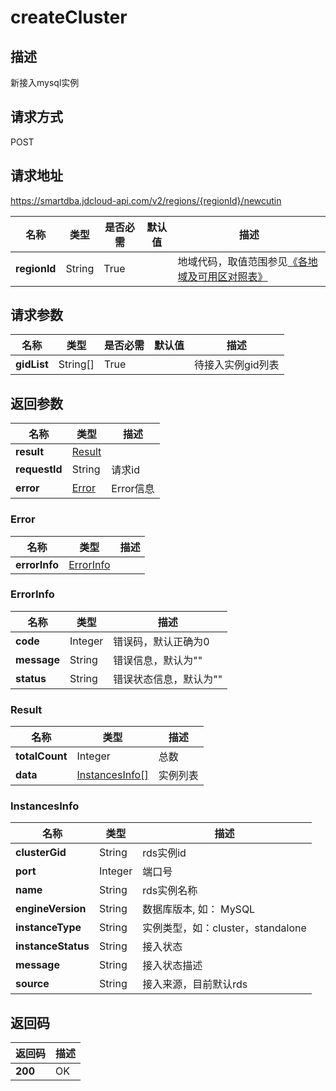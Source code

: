# createCluster


## 描述
新接入mysql实例

## 请求方式
POST

## 请求地址
https://smartdba.jdcloud-api.com/v2/regions/{regionId}/newcutin

|名称|类型|是否必需|默认值|描述|
|---|---|---|---|---|
|**regionId**|String|True| |地域代码，取值范围参见[《各地域及可用区对照表》](../Enum-Definitions/Regions-AZ.md)|

## 请求参数
|名称|类型|是否必需|默认值|描述|
|---|---|---|---|---|
|**gidList**|String[]|True| |待接入实例gid列表|


## 返回参数
|名称|类型|描述|
|---|---|---|
|**result**|[Result](#result)| |
|**requestId**|String|请求id|
|**error**|[Error](#error)|Error信息|

### <div id="Error">Error</div>
|名称|类型|描述|
|---|---|---|
|**errorInfo**|[ErrorInfo](#errorinfo)| |
### <div id="ErrorInfo">ErrorInfo</div>
|名称|类型|描述|
|---|---|---|
|**code**|Integer|错误码，默认正确为0|
|**message**|String|错误信息，默认为""|
|**status**|String|错误状态信息，默认为""|
### <div id="Result">Result</div>
|名称|类型|描述|
|---|---|---|
|**totalCount**|Integer|总数|
|**data**|[InstancesInfo[]](#instancesinfo)|实例列表|
### <div id="InstancesInfo">InstancesInfo</div>
|名称|类型|描述|
|---|---|---|
|**clusterGid**|String|rds实例id|
|**port**|Integer|端口号|
|**name**|String|rds实例名称|
|**engineVersion**|String|数据库版本, 如： MySQL|
|**instanceType**|String|实例类型，如：cluster，standalone|
|**instanceStatus**|String|接入状态|
|**message**|String|接入状态描述|
|**source**|String|接入来源，目前默认rds|

## 返回码
|返回码|描述|
|---|---|
|**200**|OK|
